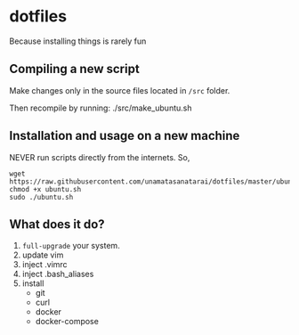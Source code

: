 # dotfiles
Because installing things is rarely fun

## Compiling a new script
Make changes only in the source files located in `/src` folder.

Then recompile by running:
./src/make_ubuntu.sh

## Installation and usage on a new machine
NEVER run scripts directly from the internets. So, 

```
wget https://raw.githubusercontent.com/unamatasanatarai/dotfiles/master/ubuntu.sh
chmod +x ubuntu.sh
sudo ./ubuntu.sh
```

## What does it do?

1. `full-upgrade` your system.
1. update vim
1. inject .vimrc
1. inject .bash_aliases
1. install
    - git
    - curl
    - docker
    - docker-compose

